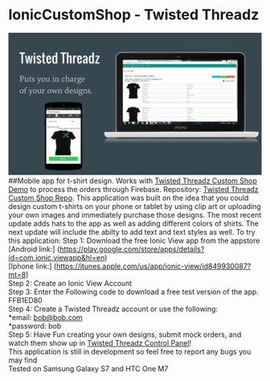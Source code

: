 # IonicCustomShop - Twisted Threadz  
![Twisted Threadz and Custom Shop](https://github.com/kristophercowley/Online-Resume/blob/master/img/twisted.png)
##Mobile app for t-shirt design.  Works with [Twisted Threadz Custom Shop Demo](http://kristophercowley.github.io/Custom-Shop-Manager/#/home)  to process the orders through Firebase. Repository: [Twisted Threadz Custom Shop Repo](https://github.com/kristophercowley/Custom-Shop-Manager).
This application was built on the idea that you could design custom t-shirts on your phone or tablet by using clip art or uploading your own images and immediately purchase those designs. The most recent update adds hats to the app as well as adding different colors of shirts. The next update will include the abilty to add text and text styles as well. 
To try this application:
Step 1: Download the free Ionic View app from the appstore  
[Android link:] (https://play.google.com/store/apps/details?id=com.ionic.viewapp&hl=en)  
[Iphone link:] (https://itunes.apple.com/us/app/ionic-view/id849930087?mt=8)  
Step 2: Create an Ionic View Account  
Step 3: Enter the Following code to download a free test version of the app.  
 FFB1ED80  
Step 4: Create a Twisted Threadz account or use the following:  
*email: bob@bob.com   
*password: bob  
Step 5: Have Fun creating your own designs, submit mock orders,   and watch them show up in [Twisted Threadz Control Panel](http://kristophercowley.github.io/Custom-Shop-Manager/#/home)!  
This application is still in development so
feel free to report any bugs you may find    
Tested on Samsung Galaxy S7 and HTC One M7
